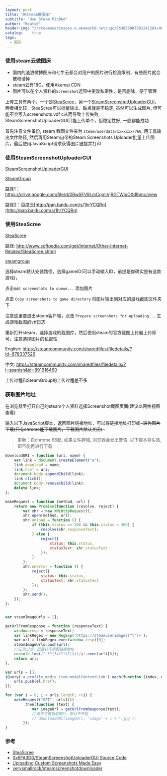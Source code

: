 ```yaml
---
layout: post
title: "用steam做图床"
subtitle: "Use Steam PicBed"
author: "Beats0"
header-img: "//steamuserimages-a.akamaihd.net/ugc/853856987591241284/4CE27900D244562BFA6802F8DFAA28B78B771373/"
catalog:    true
tags:
  - 图床
---
```



### 使用steam云做图床
 - 国内的渣浪微博图床和七牛云都会对用户的图片进行检测限制，有些图片就会被和谐掉
 - steam云有18G，使用Akamai CDN
 - 图片可以在个人资料的`Screenshot`选项中更改私密性，是否删除，便于管理


上传工具有两个，一个是[SteaScree](https://github.com/Foyl/SteaScree)，另一个[SteamScreenshotUploaderGUI](https://github.com/0x6FA3D0/SteamScreenshotUploaderGUI)，两者相比较，SteaScree可以批量输出，缺点就是不稳定, 虽然可以生成图片, 但可能不会写入screenshots.vdf c从而导致上传失败, SteamScreenshotUploaderGUI只能上传单个，但稳定性好, 一般都能成功

首先注意文件备份, steam 截图文件夹为 ` steam/userdata/xxxxxxx/760 `, 用工具输出文件路径, 然后再用Steam自带的Steam Screenshots Uploader批量上传图片，最后使用JavaScript请求获得图片链接并打印

### 使用SteamScreenshotUploaderGUI

[SteamScreenshotUploaderGUI](https://github.com/0x6FA3D0/SteamScreenshotUploaderGUI)

[SteamGroup](https://steamcommunity.com/sharedfiles/filedetails/?id=878337526)

路径1：https://drive.google.com/file/d/0BwSFV9LmCqmiVjRGTWluOXdIbmc/view

路径2：百度云[http://pan.baidu.com/s/1hrYCQRq](http://pan.baidu.com/s/1hrYCQRq)


### 使用SteaScree

[SteaScree](https://github.com/Foyl/SteaScree)

路径: http://www.softpedia.com/get/Internet/Other-Internet-Related/SteaScree.shtml

[steamgroup](https://steamcommunity.com/groups/steascree)

选择steam默认安装路径，选择gameID(可以手动输入ID，前提是你确实是有这款游戏)，

点击`Add screenshots to queue...` 添加图片

点击 `Copy screenshots to game directory` 将图片输出到对应的游戏截图文件夹下

注意这里要退出steam客户端，点击 `Prepare screenshots for uploading...` 生成游戏截图的vtf日志

重新打开steam，选择游戏的截图库，然后使用steam的官方截图上传器上传即可，注意选择图片的私密性

English: https://steamcommunity.com/sharedfiles/filedetails/?id=878337526

中文: https://steamcommunity.com/sharedfiles/filedetails/?l=spanish&id=891916460

上传过程和SteamGroup的上传过程差不多

### 获取图片地址

在浏览器里打开自己的steam个人资料选择Screenshot截图页面(建议以网格视图查看)

输入以下JavaScript脚本，返回图片链接地址，可以将链接地址打印或~~~转为图片下载(只有chrome能下载图片，下载图片默认关闭)~~~

> 更新：自chrome 66起, 如果文件跨域, 浏览器会发出警告, 以下脚本将失效, 即不能再进行下载

```js
downloadURI = function (uri, name) {
    var link = document.createElement("a");
    link.download = name;
    link.href = uri;
    document.body.appendChild(link);
    link.click();
    document.body.removeChild(link);
    delete link;
};

makeRequest = function (method, url) {
    return new Promise(function (resolve, reject) {
        var xhr = new XMLHttpRequest();
        xhr.open(method, url);
        xhr.onload = function () {
            if (this.status >= 200 && this.status < 300) {
                resolve(xhr.responseText);
            } else {
                reject({
                    status: this.status,
                    statusText: xhr.statusText
                });
            }
        };
        xhr.onerror = function () {
            reject({
                status: this.status,
                statusText: xhr.statusText
            });
        };
        xhr.send();
    });
};


var steamImageUrls = [];

getUrlFromResponse = function (responseText) {
    window.resp = responseText;
    var linkRegex = new RegExp('https://steamuserimages[^\"]+');
    var url = linkRegex.exec(window.resp)[0];
    steamImageUrls.push(url);
    //正则过滤，批量打印原图链接地址
    console.log(/^.*?(?=(?:\?|$))/gi.exec(url)[0]);
    return url;
};

var urls = [];
jQuery('a.profile_media_item.modalContentLink').each(function (index, el) {
    urls.push(el.href);
});

for (var i = 0; i < urls.length; ++i) {
    makeRequest("GET", urls[i])
        .then(function (text) {
            var imageUrl = getUrlFromResponse(text);
            //是否下载当前图片，默认不开启
            // downloadURI(imageUrl, 'image' + i + '.jpg');
        });
}
```

### 参考

 - [SteaScree](https://github.com/Foyl/SteaScree)
 - [0x6FA3D0/SteamScreenshotUploaderGUI Source Code](https://github.com/0x6FA3D0/SteamScreenshotUploaderGUI)
 - [Uploading Custom Screenshots Made Easy](https://steamcommunity.com/sharedfiles/filedetails/?id=878337526)
 - [verysmallrock/steamscreenshotdownloader](https://github.com/verysmallrock/steamscreenshotdownloader)
